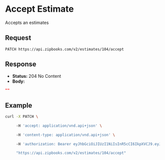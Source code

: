 # Accept Estimate

Accepts an estimates

## Request

`PATCH https://api.zipbooks.com/v2/estimates/104/accept`

## Response

- **Status:** 204 No Content
- **Body:**

```json
""
```

## Example

```bash
curl -X PATCH \
     
     -H 'accept: application/vnd.api+json' \
     
     -H 'content-type: application/vnd.api+json' \
     
     -H 'authorization: Bearer eyJhbGciOiJIUzI1NiIsInR5cCI6IkpXVCJ9.eyJjYWxsZXIiOm51bGwsInN1YiI6IjE2MTQiLCJpc3MiOiJodHRwczpcL1wvYXBwLnppcGJvb2tzLmNvbVwvdjJcL2F1dGhcL2xvZ2luIiwiaWF0IjoxNTY3NTM5NjM2LCJleHAiOjE1ODMwOTE2MzYsIm5iZiI6MTU2NzUzOTYzNiwianRpIjoiNjM5NmYyNjAtZjc1MS00MThjLWJhY2MtNjRmODQwYzZhYWVmIiwic3RlYWx0aCI6ImZhbHNlIiwiYWNjb3VudF9pZCI6MjAxMiwidXBkYXRlZF9hdCI6IjIwMTktMDktMDMgMTk6NDA6MzZaIn0.D1SKBYvgYDo5zkyri23NzLV4C-RCIVzK6FNx6lLNQZk' \
     
     "https://api.zipbooks.com/v2/estimates/104/accept"
```

